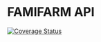 # FAMIFARM API

[![Coverage Status](https://coveralls.io/repos/github/Metatavu/famifarm-api/badge.svg?branch=develop)](https://coveralls.io/github/Metatavu/famifarm-api?branch=develop)
